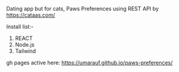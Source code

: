 Dating app but for cats, Paws Preferences
using REST API by https://cataas.com/

Install list:-
1. REACT
2. Node.js
3. Tailwind

gh pages active here: https://umarauf.github.io/paws-preferences/

